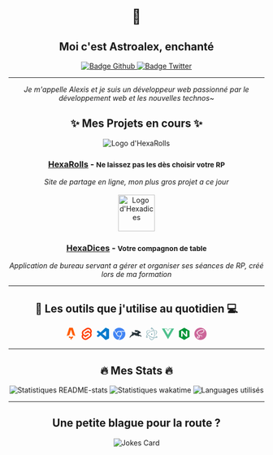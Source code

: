 # <div id="header" align="center">👋</div>
## <div id="title" align="center">Moi c'est Astroalex, enchanté</div>

<div id="badges" align="center">
	<a href="https://github.com/Chrissdroid">
		<img src="https://img.shields.io/github/followers/Chrissdroid?color=%23333&label=suivez-moi%20sur%20GitHub&logo=github&logoColor=white&style=for-the-badge" alt="Badge Github"/>
	</a>
	<a href="https://twitter.com/intent/user?screen_name=Astroalex404">
		<img src="https://img.shields.io/twitter/follow/Astroalex404?color=%231DA1F2&label=Suivez-moi%20sur%20Twitter&logo=twitter&logoColor=white&style=for-the-badge" alt="Badge Twitter"/>
	</a>
</div>

-------------------------------------------------------

<div id="description" align="center">
	<i>
		Je m'appelle Alexis et je suis un développeur web passionné par le développement web et les nouvelles technos~
	</i>
</div>

## <div id="projets" align="center">✨ Mes Projets en cours ✨</div>

<div id="projects-list" align="center">
	<div id="hexarolls">
		<img alt="Logo d'HexaRolls" src="https://api.hexarolls.com/assets/9986dc13-4dca-4d1b-ac03-3e630a54acae?key=avatar-resume" width="auto" heigth="72">
		<br/>
		<h3><a href="https://hexarolls.com/">HexaRolls</a> - <small>Ne laissez pas les dès choisir votre RP</small></h3>
		<i>Site de partage en ligne, mon plus gros projet a ce jour</i>
	</div>
	<br/>
	<div id="hexadices">
		<img alt="Logo d'Hexadices" src="https://cdn.discordapp.com/attachments/470211802538573846/857624799361368144/Banner_-_HexaDices.svg" width="auto" height="72">
		<br/>
		<h3><a href="https://github.com/HexaRolls/HexaDices">HexaDices</a> - <small>Votre compagnon de table</small></h3>
		<i>Application de bureau servant a gérer et organiser ses séances de RP, créé lors de ma formation</i>
	</div>
</div>

---

## <div id="toolbox" align="center">🔧 Les outils que j'utilise au quotidien 💻</div>

<div id="toolbox-list" align="center">
	<a title="Astro" href="https://github.com/withastro/astro"><svg role="img" fill="#FF5D01" width="24" viewBox="0 0 24 24" xmlns="http://www.w3.org/2000/svg"><title>Astro</title><path d="M16.074 16.86c-.72.616-2.157 1.035-3.812 1.035-2.032 0-3.735-.632-4.187-1.483-.161.488-.198 1.046-.198 1.402 0 0-.106 1.75 1.111 2.968 0-.632.513-1.145 1.145-1.145 1.083 0 1.082.945 1.081 1.712v.069c0 1.164.711 2.161 1.723 2.582a2.347 2.347 0 0 1-.236-1.029c0-1.11.652-1.523 1.41-2.003.602-.383 1.272-.807 1.733-1.66a3.129 3.129 0 0 0 .378-1.494 3.14 3.14 0 0 0-.148-.954zM15.551.6c.196.244.296.572.496 1.229l4.368 14.347a18.18 18.18 0 0 0-5.222-1.768L12.35 4.8a.37.37 0 0 0-.71.002l-2.81 9.603a18.175 18.175 0 0 0-5.245 1.771L7.974 1.827c.2-.656.3-.984.497-1.227a1.613 1.613 0 0 1 .654-.484C9.415 0 9.757 0 10.443 0h3.135c.686 0 1.03 0 1.32.117A1.614 1.614 0 0 1 15.55.6z"/></svg></a>&nbsp;
	<a title="Svelte" href="https://svelte.dev/"><svg role="img" fill="#FF3E00" width="24" viewBox="0 0 24 24" xmlns="http://www.w3.org/2000/svg"><title>Svelte</title><path d="M10.354 21.125a4.44 4.44 0 0 1-4.765-1.767 4.109 4.109 0 0 1-.703-3.107 3.898 3.898 0 0 1 .134-.522l.105-.321.287.21a7.21 7.21 0 0 0 2.186 1.092l.208.063-.02.208a1.253 1.253 0 0 0 .226.83 1.337 1.337 0 0 0 1.435.533 1.231 1.231 0 0 0 .343-.15l5.59-3.562a1.164 1.164 0 0 0 .524-.778 1.242 1.242 0 0 0-.211-.937 1.338 1.338 0 0 0-1.435-.533 1.23 1.23 0 0 0-.343.15l-2.133 1.36a4.078 4.078 0 0 1-1.135.499 4.44 4.44 0 0 1-4.765-1.766 4.108 4.108 0 0 1-.702-3.108 3.855 3.855 0 0 1 1.742-2.582l5.589-3.563a4.072 4.072 0 0 1 1.135-.499 4.44 4.44 0 0 1 4.765 1.767 4.109 4.109 0 0 1 .703 3.107 3.943 3.943 0 0 1-.134.522l-.105.321-.286-.21a7.204 7.204 0 0 0-2.187-1.093l-.208-.063.02-.207a1.255 1.255 0 0 0-.226-.831 1.337 1.337 0 0 0-1.435-.532 1.231 1.231 0 0 0-.343.15L8.62 9.368a1.162 1.162 0 0 0-.524.778 1.24 1.24 0 0 0 .211.937 1.338 1.338 0 0 0 1.435.533 1.235 1.235 0 0 0 .344-.151l2.132-1.36a4.067 4.067 0 0 1 1.135-.498 4.44 4.44 0 0 1 4.765 1.766 4.108 4.108 0 0 1 .702 3.108 3.857 3.857 0 0 1-1.742 2.583l-5.589 3.562a4.072 4.072 0 0 1-1.135.499m10.358-17.95C18.484-.015 14.082-.96 10.9 1.068L5.31 4.63a6.412 6.412 0 0 0-2.896 4.295 6.753 6.753 0 0 0 .666 4.336 6.43 6.43 0 0 0-.96 2.396 6.833 6.833 0 0 0 1.168 5.167c2.229 3.19 6.63 4.135 9.812 2.108l5.59-3.562a6.41 6.41 0 0 0 2.896-4.295 6.756 6.756 0 0 0-.665-4.336 6.429 6.429 0 0 0 .958-2.396 6.831 6.831 0 0 0-1.167-5.168Z"/></svg></a>&nbsp;
	<a title="Visual Studio Code" href="https://code.visualstudio.com/"><svg role="img" fill="#007ACC" width="24" viewBox="0 0 24 24" xmlns="http://www.w3.org/2000/svg"><title>Visual Studio Code</title><path d="M23.15 2.587L18.21.21a1.494 1.494 0 0 0-1.705.29l-9.46 8.63-4.12-3.128a.999.999 0 0 0-1.276.057L.327 7.261A1 1 0 0 0 .326 8.74L3.899 12 .326 15.26a1 1 0 0 0 .001 1.479L1.65 17.94a.999.999 0 0 0 1.276.057l4.12-3.128 9.46 8.63a1.492 1.492 0 0 0 1.704.29l4.942-2.377A1.5 1.5 0 0 0 24 20.06V3.939a1.5 1.5 0 0 0-.85-1.352zm-5.146 14.861L10.826 12l7.178-5.448v10.896z"/></svg></a>&nbsp;
	<a title="Chromium" href="https://www.chromium.org/"><svg role="img" fill="#4285F4" width="24" viewBox="0 0 24 24" xmlns="http://www.w3.org/2000/svg"><title>Google Chrome</title><path d="M12 0C8.21 0 4.831 1.757 2.632 4.501l3.953 6.848A5.454 5.454 0 0 1 12 6.545h10.691A12 12 0 0 0 12 0zM1.931 5.47A11.943 11.943 0 0 0 0 12c0 6.012 4.42 10.991 10.189 11.864l3.953-6.847a5.45 5.45 0 0 1-6.865-2.29zm13.342 2.166a5.446 5.446 0 0 1 1.45 7.09l.002.001h-.002l-5.344 9.257c.206.01.413.016.621.016 6.627 0 12-5.373 12-12 0-1.54-.29-3.011-.818-4.364zM12 16.364a4.364 4.364 0 1 1 0-8.728 4.364 4.364 0 0 1 0 8.728Z"/></svg></a>&nbsp;
	<a title="Directus" href="https://directus.io/"><svg role="img" fill="#263238" width="24" viewBox="0 0 24 24" xmlns="http://www.w3.org/2000/svg"><title>Directus</title><path d="M19.187 13.909a1.74 1.74 0 0 1-.286-.092.657.657 0 0 1-.203-.139c.056-.488 0-.912.047-1.392.184-1.862 1.355-1.272 2.406-1.577.655-.184 1.31-.562 1.475-1.336a13.528 13.528 0 0 0-2.397-2.204c-2.85-2.028-6.574-2.84-9.958-2.277a5.113 5.113 0 0 0 2.238 2.074s-.917 0-1.703-.587c-.23.092-.692.274-.913.384a5.094 5.094 0 0 0 6.63.37c-.01.017-.185.285-.397 1.4-.47 2.38-1.826 2.195-3.504 1.596-3.485-1.264-5.403-.093-7.145-2.49-.507.286-.82.82-.82 1.402 0 .599.331 1.106.81 1.383.262-.348.38-.446.836-.446-.706.4-.79.75-1.094 1.718-.368 1.171-.212 2.37-1.936 2.683-.913.046-.894.664-1.226 1.586-.415 1.199-.968 1.678-2.047 2.812.443.535.904.6 1.374.406.968-.406 1.715-1.66 2.415-2.471.784-.904 2.665-.517 4.085-1.402.977-.599 1.457-1.41.811-2.784a2.72 2.72 0 0 1 .701 1.66c1.641-.213 3.836 1.788 5.836 2.12a3.574 3.574 0 0 1-.488-.82c-.23-.554-.304-1.06-.258-1.503.184 1.097 1.29 2.507 3.07 2.637.452.036.95-.019 1.466-.176.618-.184 1.19-.424 1.872-.295.507.093.977.35 1.272.784.443.645 1.41.784 1.844-.009-.977-2.554-3.67-2.72-4.813-3.015z"/></svg></a>&nbsp;
	<a title="Electron" href="https://www.electronjs.org/"><svg role="img" fill="#47848F" width="24" viewBox="0 0 24 24" xmlns="http://www.w3.org/2000/svg"><title>Electron</title><path d="M12.0111 0c-.85 0-1.5392.6891-1.5392 1.5392 0 .8501.6891 1.5393 1.5392 1.5393.595 0 1.11-.338 1.3662-.832 2.2208 1.2675 3.847 5.4728 3.847 10.3623 0 2.0715-.2891 4.056-.825 5.7685a.3215.3215 0 0 0 .2107.403.322.322 0 0 0 .4033-.2111c.5558-1.7763.8542-3.8251.8542-5.9604 0-5.1927-1.7717-9.686-4.3206-11.0027.001-.0223.0035-.0443.0035-.0669 0-.85-.6891-1.5392-1.5393-1.5392zm0 .6432a.896.896 0 1 1 0 1.792.896.896 0 1 1 0-1.792zm-5.486 4.3052c-2.067.0074-3.6473.6646-4.3885 1.9485-.7375 1.2774-.5267 2.971.5113 4.7813a.3217.3217 0 0 0 .558-.32C2.271 9.7274 2.089 8.266 2.6938 7.2185c.821-1.422 3.033-1.9552 5.9321-1.4271a.3216.3216 0 0 0 .1153-.6329c-.784-.1428-1.5271-.2125-2.216-.21zm11.0522.0176a.3216.3216 0 0 0-.0084.6432c1.8337.0239 3.1556.5956 3.7502 1.6256.8192 1.419.1798 3.5947-1.7182 5.837a.322.322 0 0 0 .0377.4535.3215.3215 0 0 0 .4532-.0377c2.0535-2.426 2.7708-4.8661 1.7845-6.5744-.7257-1.257-2.26-1.9207-4.299-1.9472zm-2.6984.2924a.3225.3225 0 0 0-.0647.0072c-1.8568.3979-3.8333 1.1755-5.7314 2.2714-4.5699 2.6384-7.5924 6.4948-7.3601 9.3717-.4726.2628-.7928.7664-.7928 1.3455 0 .85.6892 1.5392 1.5393 1.5392.85 0 1.5392-.6891 1.5392-1.5392 0-.8501-.6891-1.5393-1.5392-1.5393-.038 0-.0754.003-.1128.0057-.1002-2.5597 2.7434-6.1412 7.048-8.6265 1.8413-1.063 3.7551-1.8163 5.5445-2.1997a.3217.3217 0 0 0-.07-.636zm-2.8787 6.2364a1.1192 1.1192 0 0 0-.2243.0255c-.6012.1301-.983.7225-.8533 1.3238.1302.6012.7226.9832 1.3238.8533.6012-.1302.9832-.7226.8533-1.3238-.1139-.526-.5816-.8844-1.0995-.8788zM4.532 13.341a.321.321 0 0 0-.2318.0835.3214.3214 0 0 0-.0214.4542c1.2682 1.3936 2.9157 2.701 4.7946 3.7857 4.4146 2.5489 9.1056 3.2849 11.5608 1.8392a1.53 1.53 0 0 0 .8966.2899c.8501 0 1.5392-.6891 1.5392-1.5392 0-.8501-.689-1.5393-1.5392-1.5393-.85 0-1.5392.6892-1.5392 1.5393 0 .276.0737.5344.201.7584-2.2448 1.214-6.631.5002-10.7976-1.9054-1.8228-1.0524-3.418-2.3181-4.6404-3.6614a.3206.3206 0 0 0-.2226-.1049zm-2.0628 4.0172a.896.896 0 1 1 0 1.792.896.896 0 1 1 0-1.792zm19.0616 0a.896.896 0 1 1 0 1.792.891.891 0 0 1-.5864-.2194c-.0025-.004-.0039-.0083-.0066-.0123a.3195.3195 0 0 0-.0957-.0914.896.896 0 0 1 .6887-1.4689zm-14.0045 1.368a.3215.3215 0 0 0-.3207.4296C8.2793 22.154 10.036 24 12.0111 24c1.4406 0 2.7735-.9822 3.8128-2.711a.3215.3215 0 0 0-.11-.4413.3219.3219 0 0 0-.4415.11c-.934 1.5537-2.0812 2.399-3.2613 2.399-1.6407 0-3.2075-1.6465-4.2-4.4179a.3216.3216 0 0 0-.2848-.2126z"/></svg></a>&nbsp;
	<a title="Vue.js" href="https://vuejs.org/"><svg role="img" fill="#4FC08D" width="24" viewBox="0 0 24 24" xmlns="http://www.w3.org/2000/svg"><title>Vue.js</title><path d="M24,1.61H14.06L12,5.16,9.94,1.61H0L12,22.39ZM12,14.08,5.16,2.23H9.59L12,6.41l2.41-4.18h4.43Z"/></svg></a>&nbsp;
	<a title="NGINX" href="https://www.nginx.com/"><svg role="img" fill="#009639" width="24" viewBox="0 0 24 24" xmlns="http://www.w3.org/2000/svg"><title>NGINX</title><path d="M12 0L1.605 6v12L12 24l10.395-6V6L12 0zm6 16.59c0 .705-.646 1.29-1.529 1.29-.631 0-1.351-.255-1.801-.81l-6-7.141v6.66c0 .721-.57 1.29-1.274 1.29H7.32c-.721 0-1.29-.6-1.29-1.29V7.41c0-.705.63-1.29 1.5-1.29.646 0 1.38.255 1.83.81l5.97 7.141V7.41c0-.721.6-1.29 1.29-1.29h.075c.72 0 1.29.6 1.29 1.29v9.18H18z"/></svg></a>&nbsp;
	<a title="Sass" href="https://sass-lang.com/"><svg role="img" fill="#CC6699" width="24" viewBox="0 0 24 24" xmlns="http://www.w3.org/2000/svg"><title>Sass</title><path d="M12 0c6.627 0 12 5.373 12 12s-5.373 12-12 12S0 18.627 0 12 5.373 0 12 0zM9.615 15.998c.175.645.156 1.248-.024 1.792l-.065.18c-.024.061-.052.12-.078.176-.14.29-.326.56-.555.81-.698.759-1.672 1.047-2.09.805-.45-.262-.226-1.335.584-2.19.871-.918 2.12-1.509 2.12-1.509v-.003l.108-.061zm9.911-10.861c-.542-2.133-4.077-2.834-7.422-1.645-1.989.707-4.144 1.818-5.693 3.267C4.568 8.48 4.275 9.98 4.396 10.607c.427 2.211 3.457 3.657 4.703 4.73v.006c-.367.18-3.056 1.529-3.686 2.925-.675 1.47.105 2.521.615 2.655 1.575.436 3.195-.36 4.065-1.649.84-1.261.766-2.881.404-3.676.496-.135 1.08-.195 1.83-.104 2.101.24 2.521 1.56 2.43 2.1-.09.539-.523.854-.674.944-.15.091-.195.12-.181.181.015.09.091.09.21.075.165-.03 1.096-.45 1.141-1.471.045-1.29-1.186-2.729-3.375-2.7-.9.016-1.471.091-1.875.256-.03-.045-.061-.075-.105-.105-1.35-1.455-3.855-2.475-3.75-4.41.03-.705.285-2.564 4.8-4.814 3.705-1.846 6.661-1.335 7.171-.21.733 1.604-1.576 4.59-5.431 5.024-1.47.165-2.235-.404-2.431-.615-.209-.225-.239-.24-.314-.194-.12.06-.045.255 0 .375.12.3.585.825 1.396 1.095.704.225 2.43.359 4.5-.45 2.324-.899 4.139-3.405 3.614-5.505l.073.067z"/></svg></a>&nbsp;
</div>

---

## <div id="stats" align="center">🔥 Mes Stats 🔥</div>

<div align="center">
	<img alt="Statistiques README-stats" src="https://github-readme-stats.vercel.app/api?username=Chrissdroid&show_icons=true&locale=fr&bg_color=0,ee9966,904e95&icon_color=000&title_color=000&text_color=5e13aa&custom_title=Mes%20stats%20github&hide_border=true">
	<img alt="Statistiques wakatime" src="https://github-readme-stats.vercel.app/api/wakatime?username=Astroalex&bg_color=15,ee9966,904e95&title_color=000&text_color=5e13aa&hide_border=true">
	<img alt="Languages utilisés" src="https://github-readme-stats.vercel.app/api/top-langs/?username=chrissdroid&layout=compact&locale=fr&bg_color=-15,ee9966,904e95&title_color=000&text_color=5e13aa&hide_border=true">
</div>

---

## <div id="jokes" align="center">Une petite blague pour la route ?</div>

<div align="center">
	<img src="https://readme-jokes.vercel.app/api?hideBorder&theme=cobalt&qColor=%23000&aColor=%235e13aa&bgColor=%23ee9966" alt="Jokes Card" />
</div>